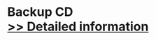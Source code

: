 # Backup CD<br />[>> Detailed information](https://secure.shareit.com/shareit/product.html?productid=300565153&affiliateid=200057808)